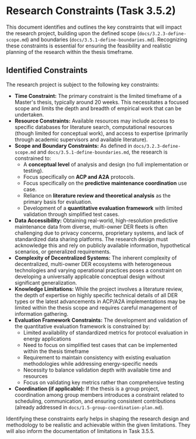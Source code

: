 # Research Constraints (Task 3.5.2)

This document identifies and outlines the key constraints that will impact the research project, building upon the defined scope (`docs/3.2.3-define-scope.md`) and boundaries (`docs/3.5.1-define-boundaries.md`). Recognizing these constraints is essential for ensuring the feasibility and realistic planning of the research within the thesis timeframe.

## Identified Constraints

The research project is subject to the following key constraints:

*   **Time Constraint:** The primary constraint is the limited timeframe of a Master's thesis, typically around 20 weeks. This necessitates a focused scope and limits the depth and breadth of empirical work that can be undertaken.
*   **Resource Constraints:** Available resources may include access to specific databases for literature search, computational resources (though limited for conceptual work), and access to expertise (primarily through academic supervisors and available literature).
*   **Scope and Boundary Constraints:** As defined in `docs/3.2.3-define-scope.md` and `docs/3.5.1-define-boundaries.md`, the research is constrained to:
    *   A **conceptual level** of analysis and design (no full implementation or testing).
    *   Focus specifically on **ACP and A2A** protocols.
    *   Focus specifically on the **predictive maintenance coordination** use case.
    *   Reliance on **literature review and theoretical analysis** as the primary basis for evaluation.
    *   Development of a **quantitative evaluation framework** with limited validation through simplified test cases.
*   **Data Accessibility:** Obtaining real-world, high-resolution predictive maintenance data from diverse, multi-owner DER fleets is often challenging due to privacy concerns, proprietary systems, and lack of standardized data sharing platforms. The research design must acknowledge this and rely on publicly available information, hypothetical scenarios, or generalized requirements.
*   **Complexity of Decentralized Systems:** The inherent complexity of decentralized, multi-owner DER ecosystems with heterogeneous technologies and varying operational practices poses a constraint on developing a universally applicable conceptual design without significant generalization.
*   **Knowledge Limitations:** While the project involves a literature review, the depth of expertise on highly specific technical details of all DER types or the latest advancements in ACP/A2A implementations may be limited within the thesis scope and requires careful management of information gathering.
*   **Evaluation Framework Constraints:** The development and validation of the quantitative evaluation framework is constrained by:
    *   Limited availability of standardized metrics for protocol evaluation in energy applications
    *   Need to focus on simplified test cases that can be implemented within the thesis timeframe
    *   Requirement to maintain consistency with existing evaluation methodologies while addressing energy-specific needs
    *   Necessity to balance validation depth with available time and resources
    *   Focus on validating key metrics rather than comprehensive testing
*   **Coordination (if applicable):** If the thesis is a group project, coordination among group members introduces a constraint related to scheduling, communication, and ensuring consistent contributions (already addressed in `docs/1.5-group-coordination-plan.md`).

Identifying these constraints early helps in shaping the research design and methodology to be realistic and achievable within the given limitations. They will also inform the documentation of limitations in Task 3.5.5. 
